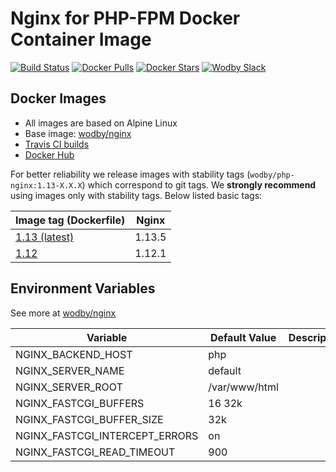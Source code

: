 # Nginx for PHP-FPM Docker Container Image 

[![Build Status](https://travis-ci.org/wodby/php-nginx.svg?branch=master)](https://travis-ci.org/wodby/php-nginx)
[![Docker Pulls](https://img.shields.io/docker/pulls/wodby/php-nginx.svg)](https://hub.docker.com/r/wodby/php-nginx)
[![Docker Stars](https://img.shields.io/docker/stars/wodby/php-nginx.svg)](https://hub.docker.com/r/wodby/php-nginx)
[![Wodby Slack](http://slack.wodby.com/badge.svg)](http://slack.wodby.com)

## Docker Images

* All images are based on Alpine Linux
* Base image: [wodby/nginx](https://github.com/wodby/nginx)
* [Travis CI builds](https://travis-ci.org/wodby/php-nginx) 
* [Docker Hub](https://hub.docker.com/r/wodby/php-nginx)

For better reliability we release images with stability tags (`wodby/php-nginx:1.13-X.X.X`) which correspond to git tags. We **strongly recommend** using images only with stability tags. Below listed basic tags:

| Image tag (Dockerfile)                                                     | Nginx   |
| -------------------------------------------------------------------------- | ------- |
| [1.13 (latest)](https://github.com/wodby/php-nginx/tree/master/Dockerfile) | 1.13.5  |
| [1.12](https://github.com/wodby/php-nginx/tree/master/Dockerfile)          | 1.12.1  |

## Environment Variables

See more at [wodby/nginx](https://github.com/wodby/nginx)

| Variable                       | Default Value | Description |
| ------------------------------ | ------------- | ----------- |
| NGINX_BACKEND_HOST             | php           |             |
| NGINX_SERVER_NAME              | default       |             |
| NGINX_SERVER_ROOT              | /var/www/html |             |
| NGINX_FASTCGI_BUFFERS          | 16 32k        |             |
| NGINX_FASTCGI_BUFFER_SIZE      | 32k           |             |
| NGINX_FASTCGI_INTERCEPT_ERRORS | on            |             |
| NGINX_FASTCGI_READ_TIMEOUT     | 900           |             |